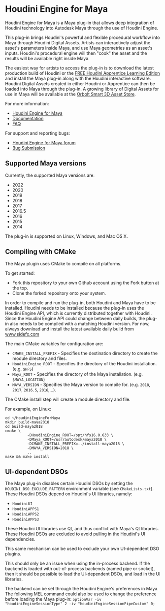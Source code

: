 # Houdini Engine for Maya
Houdini Engine for Maya is a Maya plug-in that allows deep integration of
Houdini technology into Autodesk Maya through the use of Houdini Engine.

This plug-in brings Houdini's powerful and flexible procedural workflow into
Maya through Houdini Digital Assets. Artists can interactively adjust the
asset's parameters inside Maya, and use Maya geometries as an asset's inputs.
Houdini's procedural engine will then "cook" the asset and the results will be
available right inside Maya.

The easiest way for artists to access the plug-in is to download the latest
production build of Houdini or the [FREE Houdini Apprentice Learning
Edition](https://www.sidefx.com/products/houdini-apprentice/)
and install the Maya plug-in along with the Houdini interactive software.
Houdini Digital Assets created in either Houdini or Apprentice can then be
loaded into Maya through the plug-in. A growing library of Digital Assets for
use in Maya will be available at the [Orbolt Smart 3D Asset
Store](http://www.orbolt.com/maya).

For more information:

* [Houdini Engine for Maya](https://www.sidefx.com/products/houdini-engine/maya-plug-in/)
* [Documentation](http://www.sidefx.com/docs/maya/)
* [FAQ](https://www.sidefx.com/faq/houdini-engine-faq/)

For support and reporting bugs:

* [Houdini Engine for Maya forum](https://www.sidefx.com/forum/46/)
* [Bug Submission](https://www.sidefx.com/bugs/submit/)

## Supported Maya versions
Currently, the supported Maya versions are:

* 2022
* 2020
* 2019
* 2018
* 2017
* 2016.5
* 2016
* 2015
* 2014

The plug-in is supported on Linux, Windows, and Mac OS X.

## Compiling with CMake
The Maya plugin uses CMake to compile on all platforms.

To get started:

* Fork this repository to your own Github account using the Fork button at the top.
* Clone the forked repository onto your system.

In order to compile and run the plug-in, both Houdini and Maya have to be
installed. Houdini needs to be installed because the plug-in uses the Houdini
Engine API, which is currently distributed together with Houdini. Since the
Houdini Engine API could change between daily builds, the plug-in also needs to
be compiled with a matching Houdini version.  For now, always download and
install the latest available daily build from www.sidefx.com

The main CMake variables for configuration are:
* `CMAKE_INSTALL_PREFIX` - Specifies the destination directory to create the module directory and files.
* `HoudiniEngine_ROOT` - Specifies the directory of the Houdini installation. (e.g. `$HFS`)
* `Maya_ROOT` - Specifies the directory of the Maya installation. (e.g. `$MAYA_LOCATION`)
* `MAYA_VERSION` - Specifies the Maya version to compile for. (e.g. `2018`, `2017`, `2016.5`, `2016`,...).

The CMake install step will create a module directory and file.

For example, on Linux:
```
cd ~/HoudiniEngineForMaya
mkdir build-maya2018
cd build-maya2018
cmake \
          -DHoudiniEngine_ROOT=/opt/hfs16.0.633 \
          -DMaya_ROOT=/usr/autodesk/maya2018 \
          -DCMAKE_INSTALL_PREFIX=../install-maya2018 \
          -DMAYA_VERSION=2018 \
          ..
make && make install
```

## UI-dependent DSOs

The Maya plug-in disables certain Houdini DSOs by setting the
`HOUDINI_DSO_EXCLUDE_PATTERN` environment variable (see `CMakeLists.txt`).
These Houdini DSOs depend on Houdini's UI libraries, namely:
- `HoudiniUI`
- `HoudiniAPPS1`
- `HoudiniAPPS2`
- `HoudiniAPPS3`

These Houdini UI libraries use Qt, and thus conflict with Maya's Qt libraries.
These Houdini DSOs are excluded to avoid pulling in the Houdini's UI
dependencies.

This same mechanism can be used to exclude your own UI-dependent DSO plugins.

This should only be an issue when using the in-process backend.  If the backend
is loaded with out-of-process backends (named pipe or socket), then it should
be possible to load the UI-dependent DSOs, and load in the UI libraries.

The backend can be set through the Houdini Engine's preferences in Maya. The
following MEL command could also be used to change the preference before
loading the Maya plug-in:
```optionVar -iv "houdiniEngineSessionType" 2 -iv "houdiniEngineSessionPipeCustom" 0;```
